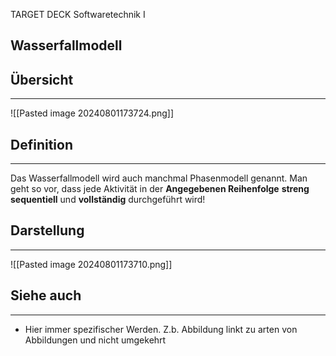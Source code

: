 
TARGET DECK
Softwaretechnik I

Wasserfallmodell
--
## Übersicht
***
![[Pasted image 20240801173724.png]]
## Definition
***
Das Wasserfallmodell wird auch manchmal Phasenmodell genannt. Man geht so vor, dass jede Aktivität in der **Angegebenen Reihenfolge** **streng** **sequentiell** und **vollständig** durchgeführt wird!
## Darstellung
***
![[Pasted image 20240801173710.png]]

## Siehe auch
***
* Hier immer spezifischer Werden. Z.b. Abbildung linkt zu arten von Abbildungen und nicht umgekehrt